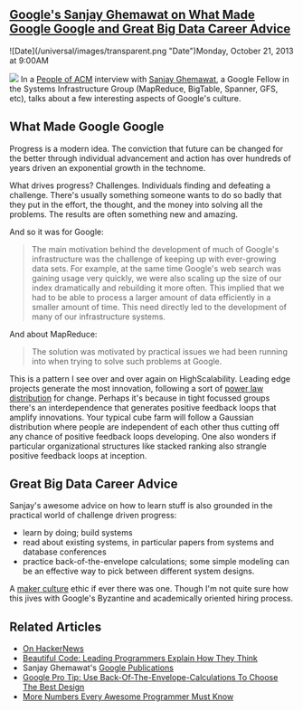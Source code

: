 ## [Google's Sanjay Ghemawat on What Made Google Google and Great Big Data Career Advice](/blog/2013/10/21/googles-sanjay-ghemawat-on-what-made-google-google-and-great.html)

<div class="journal-entry-tag journal-entry-tag-post-title"><span class="posted-on">![Date](/universal/images/transparent.png "Date")Monday, October 21, 2013 at 9:00AM</span></div>

<div class="body">

![](http://farm6.staticflickr.com/5513/10329762265_b6a33a91be_m.jpg) In a [People of ACM](http://www.acm.org/membership/acm-bulletin-archive/poa-ghemawat) interview with [Sanjay Ghemawat](https://plus.google.com/105332691637769400620/posts), a Google Fellow in the Systems Infrastructure Group (MapReduce, BigTable, Spanner, GFS, etc), talks about a few interesting aspects of Google's culture.

## What Made Google Google

Progress is a modern idea. The conviction that future can be changed for the better through individual advancement and action has over hundreds of years driven an exponential growth in the technome.

What drives progress? Challenges. Individuals finding and defeating a challenge. There's usually something someone wants to do so badly that they put in the effort, the thought, and the money into solving all the problems. The results are often something new and amazing.

And so it was for Google:

> The main motivation behind the development of much of Google's infrastructure was the challenge of keeping up with ever-growing data sets. For example, at the same time Google's web search was gaining usage very quickly, we were also scaling up the size of our index dramatically and rebuilding it more often. This implied that we had to be able to process a larger amount of data efficiently in a smaller amount of time. This need directly led to the development of many of our infrastructure systems.

And about MapReduce:

> The solution was motivated by practical issues we had been running into when trying to solve such problems at Google.

This is a pattern I see over and over again on HighScalability. Leading edge projects generate the most innovation, following a sort of [power law distribution](http://edgeperspectives.typepad.com/edge_perspectives/2007/05/the_power_of_po.html) for change. Perhaps it's because in tight focussed groups there's an interdependence that generates positive feedback loops that amplify innovations. Your typical cube farm will follow a Gaussian distribution where people are independent of each other thus cutting off any chance of positive feedback loops developing. One also wonders if particular organizational structures like stacked ranking also strangle positive feedback loops at inception.

## Great Big Data Career Advice 

Sanjay's awesome advice on how to learn stuff is also grounded in the practical world of challenge driven progress:

*   learn by doing; build systems
*   read about existing systems, in particular papers from systems and database conferences
*   practice back-of-the-envelope calculations; some simple modeling can be an effective way to pick between different system designs.

A [maker culture](http://en.wikipedia.org/wiki/Maker_culture) ethic if ever there was one. Though I'm not quite sure how this jives with Google's Byzantine and academically oriented hiring process.

## Related Articles

*   [On HackerNews](http://highscalability.com/blog/2013/10/21/googles-sanjay-ghemawat-on-what-made-google-google-and-great.html)
*   [Beautiful Code: Leading Programmers Explain How They Think](http://www.acm.org/membership/acm-bulletin-archive/poa-ghemawat)
*   Sanjay Ghemawat's [Google Publications](http://research.google.com/pubs/SanjayGhemawat.html)
*   [Google Pro Tip: Use Back-Of-The-Envelope-Calculations To Choose The Best Design](http://highscalability.com/blog/2011/1/26/google-pro-tip-use-back-of-the-envelope-calculations-to-choo.html)
*   [More Numbers Every Awesome Programmer Must Know](http://highscalability.com/blog/2013/1/15/more-numbers-every-awesome-programmer-must-know.html)

</div>